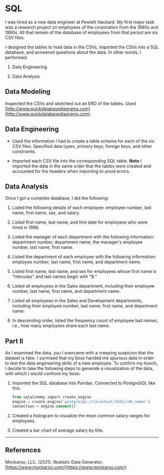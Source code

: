 # SQL

I was hired as a new data engineer at Pewlett Hackard. My first major task was a research project on employees of the corporation from the 1980s and 1990s. All that remain of the database of employees from that period are six CSV files. 

I designed the tables to hold data in the CSVs, imported the CSVs into a SQL database, and answered questions about the data. In other words, I performed:

1. Data Engineering

3. Data Analysis
## Data Modeling

Inspected the CSVs and sketched out an ERD of the tables. Used [http://www.quickdatabasediagrams.com](http://www.quickdatabasediagrams.com).

## Data Engineering

* Used the information I had to create a table schema for each of the six CSV files. Specified data types, primary keys, foreign keys, and other constraints.

* Imported each CSV file into the corresponding SQL table. **Note** I imported the data in the same order that the tables were created and accounted for the headers when importing to avoid errors.

## Data Analysis

Once I got a complete database, I did the following:

1. Listed the following details of each employee: employee number, last name, first name, sex, and salary.

2. Listed first name, last name, and hire date for employees who were hired in 1986.

3. Listed the manager of each department with the following information: department number, department name, the manager's employee number, last name, first name.

4. Listed the department of each employee with the following information: employee number, last name, first name, and department name.

5. Listed first name, last name, and sex for employees whose first name is "Hercules" and last names begin with "B."

6. Listed all employees in the Sales department, including their employee number, last name, first name, and department name.

7. Listed all employees in the Sales and Development departments, including their employee number, last name, first name, and department name.

8. In descending order, listed the frequency count of employee last names, i.e., how many employees share each last name.

##  Part II

As I examined the data, you I overcame with a creeping suspicion that the dataset is fake. I surmised that my boss handed me spurious data in order to test the data engineering skills of a new employee. To confirm my hunch, I decide to take the following steps to generate a visualization of the data, with which I would confront my boss:

1. Imported the SQL database into Pandas. Connected to PostgreSQL like this:

   ```sql
   from sqlalchemy import create_engine
   engine = create_engine('postgresql://localhost:5432/<db_name>')
   connection = engine.connect()
   ```

2. Created a histogram to visualize the most common salary ranges for employees.

3. Created a bar chart of average salary by title.


- - -

## References

Mockaroo, LLC. (2021). Realistic Data Generator. [https://www.mockaroo.com/](https://www.mockaroo.com/)
